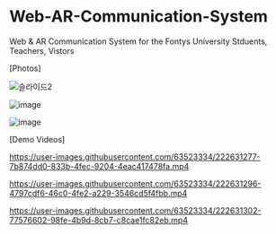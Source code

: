 # Web-AR-Communication-System
Web &amp; AR Communication System for the Fontys University Stduents, Teachers, Vistors

[Photos]

![슬라이드2](https://user-images.githubusercontent.com/63523334/222631196-b1549afc-ac39-41e5-a12b-9d5eac300c18.PNG)

![image](https://user-images.githubusercontent.com/63523334/222631087-66db45e5-f3a6-446f-a8ac-51385b06d0b7.png)


![image](https://user-images.githubusercontent.com/63523334/222631136-14bd1ecc-22cb-4e30-a946-5d8090fddf30.png)

[Demo Videos]


https://user-images.githubusercontent.com/63523334/222631277-7b874dd0-833b-4fec-9204-4eac417478fa.mp4



https://user-images.githubusercontent.com/63523334/222631296-4797cdf6-46c0-4fe2-a229-3546cd5f4fbb.mp4



https://user-images.githubusercontent.com/63523334/222631302-77576602-98fe-4b9d-8cb7-c8cae1fc82eb.mp4

